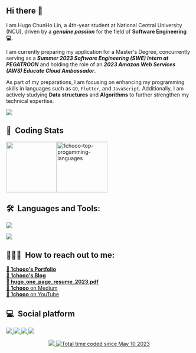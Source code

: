 ## Hi there 👋

I am Hugo ChunHo Lin, a 4th-year student at National Central University (NCU), driven by a ***genuine passion*** for the field of **Software Engineering 💻**.  

I am currently preparing my application for a Master's Degree, concurrently serving as a ***Summer 2023 Software Engineering (SWE) Intern at PEGATROON*** and holding the role of an ***2023 Amazon Web Services (AWS) Educate Cloud Ambassador***.  

As part of my preparations, I am focusing on enhancing my programming skills in languages such as `GO`, `Flutter`, and `JavaScript`. Additionally, I am actively studying **Data structures** and **Algorithms** to further strengthen my technical expertise.

<div align=left> 
  <img src="https://github-stats-alpha.vercel.app/api?username=1chooo&cc=22272e&tc=37BCF6&ic=fff&bc=0000">
</div>

## 📇 &nbsp;Coding Stats

<!-- <img align="" height="137px" src="https://github-readme-stats.vercel.app/api/top-langs/?username=1chooo&theme=vue-dark&hide=jupyter%20notebook,html＆hide_border=false&include_all_commits=false&count_private=false&layout=compact" /><img align="" height="137px" src="https://github-readme-streak-stats.herokuapp.com/?user=1chooo&theme=vue-dark&hide_border=false" alt="1chooo-top-progamming-languages" /> -->


<div style="display:flex;justify-content:left;">
  <img align="" height="137px" src="https://github-readme-stats.vercel.app/api/top-langs/?username=1chooo&theme=vue-dark&langs_count=6&hide=jupyter%20notebook,html＆hide_border=false&count_private=false&layout=compact" />
  <!-- <img align="" height="137px" src="https://github-readme-streak-stats.herokuapp.com/?user=1chooo&theme=vue-dark&hide_border=false" alt="1chooo-top-progamming-languages" /> -->
  <img align="" height="137px" src="https://github-readme-stats.vercel.app/api?username=1chooo&theme=vue-dark&hide_border=false&count_private=true&show_icons=true&include_all_commits=false" alt="1chooo-top-progamming-languages" />
</div>

<!-- <div style="display:flex;justify-content:center;">
  <img align="" height="137px" src="https://github-readme-stats.vercel.app/api/top-langs/?username=1chooo&theme=ayu-mirage&langs_count=5&hide=jupyter%20notebook,html＆hide_border=false&include_all_commits=false&count_private=false&layout=compact" />
  <img align="" height="137px" src="https://github-readme-streak-stats.herokuapp.com/?user=1chooo&theme=city-lights&hide_border=false" alt="1chooo-top-progamming-languages" />
  <img align="" height="137px" src="https://github-readme-stats.vercel.app/api?username=1chooo&theme=github-dark&hide_border=false&include_all_commits=false&count_private=false" alt="1chooo-top-progamming-languages" />
</div> -->
<!-- <div style="display:flex;justify-content:center;">
  <img align="" height="137px" src="https://github-readme-stats.vercel.app/api/top-langs/?username=1chooo&theme=vue-dark&langs_count=8&hide=jupyter%20notebook,html＆hide_border=false&include_all_commits=false&count_private=false&layout=compact" />
  <img align="" height="137px" src="https://github-readme-streak-stats.herokuapp.com/?user=1chooo&theme=vue-dark&hide_border=false" alt="1chooo-top-progamming-languages" />
</div> -->


<!-- <table border="0" cellpadding="0" cellspacing="0" style="width: 100%;">
  <tbody>
    <tr>
      <td>
        <img src="https://github-readme-stats.vercel.app/api/top-langs/?username=1chooo&theme=vue-dark&hide=jupyter%20notebook,html＆hide_border=false&include_all_commits=false&count_private=false&layout=compact" alt="1chooo-github-status" />
      </td>
      <td>
        <img class="float-left pr-5" src="https://github-readme-streak-stats.herokuapp.com/?user=1chooo&theme=vue-dark&hide_border=false" alt="1chooo-top-progamming-languages" />
      </td>
    </tr>
  </tbody>
</table> -->


## 🛠 &nbsp;Languages and Tools:

<p align="left">
  <a href="https://skillicons.dev">
    <img src="https://skillicons.dev/icons?i=python,cpp,c,java,js,latex,flutter,go" />
  </a>
</p>
<p align="left">
  <a href="https://skillicons.dev">
    <img src="https://skillicons.dev/icons?i=linux,vscode,aws,git,vim,bash,gitlab,figma" />
  </a>
</p>


## 👨🏻‍💻 &nbsp;How to reach out to me: 

[**🧸 1chooo's Portfolio**](https://1chooo-github-io.vercel.app/)  
[**🧸 1chooo's Blog**](https://1chooo.github.io/1chooo-blog/)  
[**🧸 hugo_one_page_resume_2023.pdf**](https://1chooo.github.io/static/media/hugo_one_page_resume_2023.cdb55ac7d8ee0a86b308.pdf)  
[**🧸 1chooo** on Medium](https://medium.com/@1chooo)  
[**🧸 1chooo** on YouTube](https://www.youtube.com/channel/UCpBU1rXOfdTtxX939f_P_dA)



## 💻 &nbsp;Social platform

<p align="left">
  <a href="https://www.linkedin.com/in/1chooo/">
    <img src="https://skillicons.dev/icons?i=linkedin" />
  </a>
  <a href="https://www.instagram.com/lcho____/">
    <img src="https://skillicons.dev/icons?i=instagram" />
  </a>
  <a href="https://discord.com/invite/lcho#9239">
    <img src="https://skillicons.dev/icons?i=discord" />
  </a>
  <a href="https://www.instagram.com/lcho____/">
    <img src="https://skillicons.dev/icons?i=twitter" />
  </a>
  
</p>


<div align="center">
  <a href="https://visitcount.itsvg.in">
    <img src="https://visitcount.itsvg.in/api?id=1chooo&label=Profile%20Views&color=9&icon=2&pretty=true" />
  </a>
  <a href="https://wakatime.com/@de962691-c66a-4501-860f-eb122ac6ea13"><img src="https://wakatime.com/badge/user/de962691-c66a-4501-860f-eb122ac6ea13.svg" alt="Total time coded since May 10 2023" /></a>
</div>

<!-- <img align="right" alt="GIF" src="https://github.com/johnckealy/johnckealy/blob/0e1a809b010e5b01a0647469c115a7b9906285fe/images/coder.gif?raw=true" width="320" height="180" /> -->

<!-- [![1chooo's wakatime stats](https://github-readme-stats.vercel.app/api/wakatime?username=1chooo&theme=vue-dark)](https://github.com/anuraghazra/github-readme-stats) -->